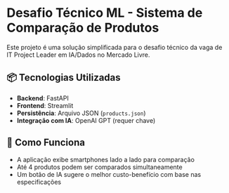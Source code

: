 # Desafio Técnico ML - Sistema de Comparação de Produtos

Este projeto é uma solução simplificada para o desafio técnico da vaga de IT Project Leader em IA/Dados no Mercado Livre.

## 📦 Tecnologias Utilizadas

- **Backend**: FastAPI
- **Frontend**: Streamlit
- **Persistência**: Arquivo JSON (`products.json`)
- **Integração com IA**: OpenAI GPT (requer chave)

## 🚀 Como Funciona

- A aplicação exibe smartphones lado a lado para comparação
- Até 4 produtos podem ser comparados simultaneamente
- Um botão de IA sugere o melhor custo-benefício com base nas especificações